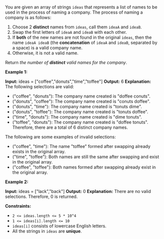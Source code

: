 
You are given an array of strings  `ideas`  that represents a list of names to be used in the process of naming a company. The process of naming a company is as follows:

1.  Choose 2  **distinct**  names from  `ideas`, call them  `ideaA`  and  `ideaB`.
2.  Swap the first letters of  `ideaA`  and  `ideaB`  with each other.
3.  If  **both**  of the new names are not found in the original  `ideas`, then the name  `ideaA ideaB`  (the  **concatenation**  of  `ideaA`  and  `ideaB`, separated by a space) is a valid company name.
4.  Otherwise, it is not a valid name.

Return  _the number of  **distinct**  valid names for the company_.

**Example 1:**

**Input:** ideas = ["coffee","donuts","time","toffee"]
**Output:** 6
**Explanation:** The following selections are valid:
- ("coffee", "donuts"): The company name created is "doffee conuts".
- ("donuts", "coffee"): The company name created is "conuts doffee".
- ("donuts", "time"): The company name created is "tonuts dime".
- ("donuts", "toffee"): The company name created is "tonuts doffee".
- ("time", "donuts"): The company name created is "dime tonuts".
- ("toffee", "donuts"): The company name created is "doffee tonuts".
  Therefore, there are a total of 6 distinct company names.

The following are some examples of invalid selections:
- ("coffee", "time"): The name "toffee" formed after swapping already exists in the original array.
- ("time", "toffee"): Both names are still the same after swapping and exist in the original array.
- ("coffee", "toffee"): Both names formed after swapping already exist in the original array.

**Example 2:**

**Input:** ideas = ["lack","back"]
**Output:** 0
**Explanation:** There are no valid selections. Therefore, 0 is returned.

**Constraints:**

-   `2 <= ideas.length <= 5 * 10^4`
-   `1 <= ideas[i].length <= 10`
-   `ideas[i]`  consists of lowercase English letters.
-   All the strings in  `ideas`  are  **unique**.